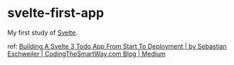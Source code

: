 # svelte-first-app
My first study of [Svelte](https://svelte.dev/).

ref: [Building A Svelte 3 Todo App From Start To Deployment | by Sebastian Eschweiler | CodingTheSmartWay.com Blog | Medium](https://medium.com/codingthesmartway-com-blog/building-a-svelte-3-todo-app-from-start-to-deployment-1737f72c23a6)
